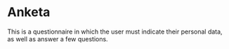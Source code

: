 # Anketa
This is a questionnaire in which the user must indicate their personal data, as well as answer a few questions.

